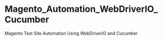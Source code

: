 # Magento_Automation_WebDriverIO_Cucumber
Magento Test Site Automation Using WebDriverIO and Cucumber

